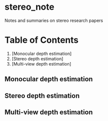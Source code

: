 # stereo_note
Notes and summaries on stereo research papers

# Table of Contents
1. [Monocular depth estimation]
2. [Stereo depth estimation]
3. [Multi-view depth estimation]


## Monocular depth estimation
## Stereo depth estimation
## Multi-view depth estimation
